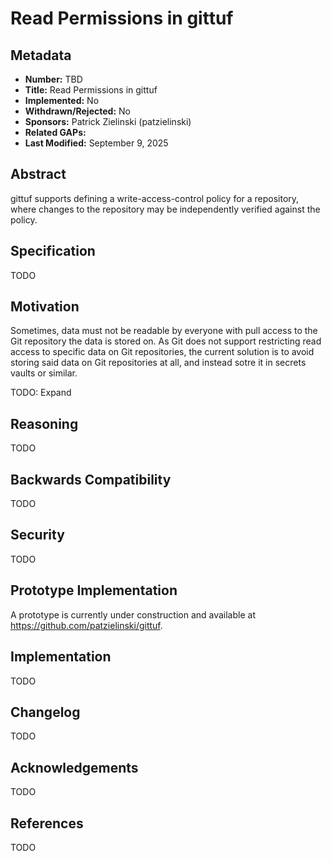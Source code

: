 # Read Permissions in gittuf

## Metadata

* **Number:** TBD
* **Title:** Read Permissions in gittuf
* **Implemented:** No
* **Withdrawn/Rejected:** No
* **Sponsors:** Patrick Zielinski (patzielinski)
* **Related GAPs:**
* **Last Modified:** September 9, 2025

## Abstract

gittuf supports defining a write-access-control policy for a repository, where
changes to the repository may be independently verified against the policy.

## Specification

TODO

## Motivation

Sometimes, data must not be readable by everyone with pull access to the Git
repository the data is stored on. As Git does not support restricting read
access to specific data on Git repositories, the current solution is to avoid
storing said data on Git repositories at all, and instead sotre it in secrets
vaults or similar.

TODO: Expand

## Reasoning

TODO

## Backwards Compatibility

TODO

## Security

TODO

## Prototype Implementation

A prototype is currently under construction and available at
https://github.com/patzielinski/gittuf.

## Implementation

TODO

## Changelog

TODO

## Acknowledgements

TODO

## References

TODO
